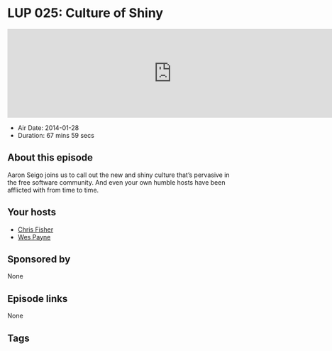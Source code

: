 # LUP 025: Culture of Shiny

<iframe src="https://player.fireside.fm/v2/RUkczH-V+1luZkd00?theme=dark" width="740" height="200" frameborder="0" scrolling="no"></iframe>

* Air Date: 2014-01-28
* Duration: 67 mins 59 secs

## About this episode

Aaron Seigo joins us to call out the new and shiny culture that’s pervasive in the free software community. And even your own humble hosts have been afflicted with from time to time. 

## Your hosts
* [Chris Fisher](https://linuxunplugged.com/hosts/chrislas)
* [Wes Payne](https://linuxunplugged.com/hosts/wes)

## Sponsored by

None



## Episode links

None



## Tags

